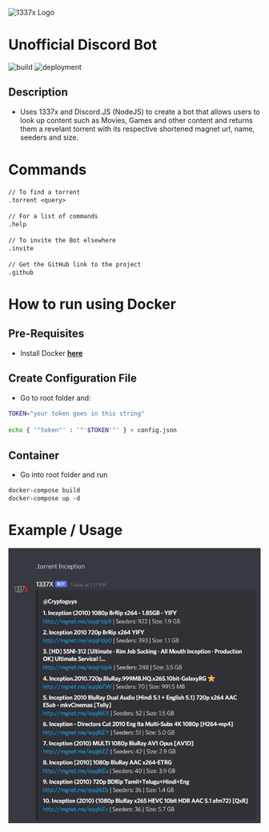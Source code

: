 ![1337x Logo](https://duckduckgo.com/i/e4d3d1a0.png)  
# Unofficial Discord Bot  
![build](https://github.com/brandongallagher1999/1337x-Bot/actions/workflows/ci.yml/badge.svg) ![deployment](https://github.com/brandongallagher1999/1337x-Bot/actions/workflows/azure.yml/badge.svg)

## Description

- Uses 1337x and Discord.JS (NodeJS) to create a bot that allows users to look up content such as Movies, Games and other content and returns them a revelant
  torrent with its respective shortened magnet url, name, seeders and size.

# Commands

```
// To find a torrent
.torrent <query>

// For a list of commands
.help

// To invite the Bot elsewhere
.invite

// Get the GitHub link to the project
.github
```

# How to run using Docker

## Pre-Requisites

- Install Docker [**here**](https://docs.docker.com/get-docker/)

## Create Configuration File

- Go to root folder and:

```sh
TOKEN="your token goes in this string"

echo { '"token"' : '"'$TOKEN'"' } > config.json
```

## Container

- Go into root folder and run

```
docker-compose build
docker-compose up -d
```

# Example / Usage

![Image of the Bot Working](/images/example.jpg?raw=true)
